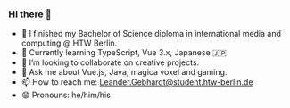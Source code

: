 ### Hi there 👋

<!--
**leandergebhardt/leandergebhardt** is a ✨ _special_ ✨ repository because its `README.md` (this file) appears on your GitHub profile.

Here are some ideas to get you started:
-->

- 📜 I finished my Bachelor of Science diploma in international media and computing @ HTW Berlin. 
- 📖 Currently learning TypeScript, Vue 3.x, Japanese 🇯🇵
- 👯 I’m looking to collaborate on creative projects.
- 💬 Ask me about Vue.js, Java, magica voxel and gaming.
- 📫 How to reach me: Leander.Gebhardt@student.htw-berlin.de
- 😄 Pronouns: he/him/his

